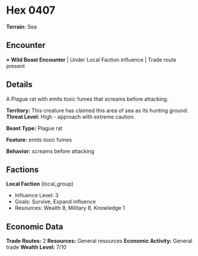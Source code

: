 # Hex 0407

**Terrain:** Sea

## Encounter
※ **Wild Beast Encounter** | Under Local Faction influence | Trade route present

## Details
A Plague rat with emits toxic fumes that screams before attacking.

**Territory:** This creature has claimed this area of sea as its hunting ground.
**Threat Level:** High - approach with extreme caution.

**Beast Type:** Plague rat

**Feature:** emits toxic fumes

**Behavior:** screams before attacking

## Factions
**Local Faction** (local_group)
- Influence Level: 3
- Goals: Survive, Expand influence
- Resources: Wealth 9, Military 8, Knowledge 1

## Economic Data
**Trade Routes:** 2
**Resources:** General resources
**Economic Activity:** General trade
**Wealth Level:** 7/10
